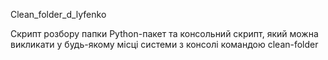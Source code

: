 Сlean_folder_d_lyfenko

Скрипт розбору папки Python-пакет та консольний скрипт, який можна викликати у будь-якому місці системи з консолі командою clean-folder
